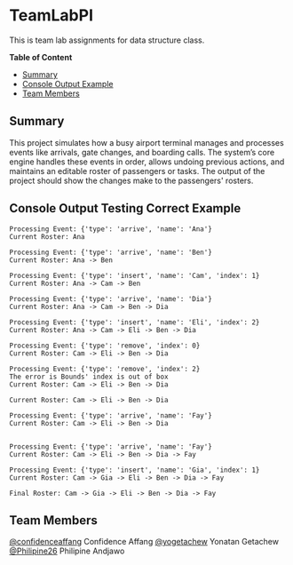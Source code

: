 # TeamLabPI
This is team lab assignments for data structure class.

<b>Table of Content</b>
- [Summary](#summary)
- [Console Output Example](#console-output-example)
- [Team Members](#member-rosters)

## Summary
This project simulates how a busy airport terminal manages and processes events like arrivals, gate changes, and boarding calls. The system’s core engine handles these events in order, allows undoing previous actions, and maintains an editable roster of passengers or tasks. The output of the project should show the changes make to the passengers' rosters.


## Console Output Testing Correct Example
```
Processing Event: {'type': 'arrive', 'name': 'Ana'}
Current Roster: Ana

Processing Event: {'type': 'arrive', 'name': 'Ben'}
Current Roster: Ana -> Ben

Processing Event: {'type': 'insert', 'name': 'Cam', 'index': 1}
Current Roster: Ana -> Cam -> Ben

Processing Event: {'type': 'arrive', 'name': 'Dia'}
Current Roster: Ana -> Cam -> Ben -> Dia

Processing Event: {'type': 'insert', 'name': 'Eli', 'index': 2}
Current Roster: Ana -> Cam -> Eli -> Ben -> Dia

Processing Event: {'type': 'remove', 'index': 0}
Current Roster: Cam -> Eli -> Ben -> Dia

Processing Event: {'type': 'remove', 'index': 2}
The error is Bounds' index is out of box
Current Roster: Cam -> Eli -> Ben -> Dia

Current Roster: Cam -> Eli -> Ben -> Dia

Processing Event: {'type': 'arrive', 'name': 'Fay'}
Current Roster: Cam -> Eli -> Ben -> Dia


Processing Event: {'type': 'arrive', 'name': 'Fay'}
Current Roster: Cam -> Eli -> Ben -> Dia -> Fay

Processing Event: {'type': 'insert', 'name': 'Gia', 'index': 1}
Current Roster: Cam -> Gia -> Eli -> Ben -> Dia -> Fay

Final Roster: Cam -> Gia -> Eli -> Ben -> Dia -> Fay

```

## Team Members
[@confidenceaffang](https://github.com/confidenceaffang) Confidence Affang
[@yogetachew](https://github.com/yogetachew)  Yonatan Getachew
[@Philipine26](https://github.com/Philipine26) Philipine Andjawo

